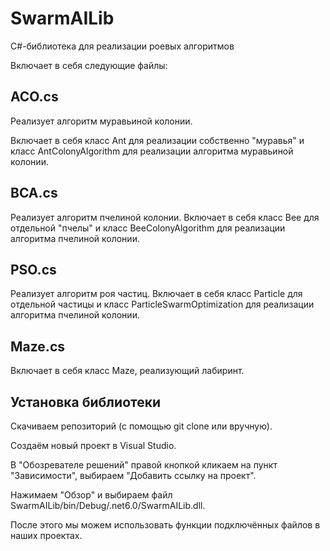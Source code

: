 # SwarmAILib

C#-библиотека для реализации роевых алгоритмов

Включает в себя следующие файлы:

## ACO.cs 
Реализует алгоритм муравьиной колонии.

Включает в себя класс Ant для реализации собственно "муравья" и класс AntColonyAlgorithm для реализации алгоритма муравьиной колонии.


## BCA.cs

Реализует алгоритм пчелиной колонии. Включает в себя класс Bee для отдельной "пчелы" и класс BeeColonyAlgorithm для реализации алгоритма пчелиной колонии.

## PSO.cs 

Реализует алгоритм роя частиц. Включает в себя класс Particle для отдельной частицы и класс ParticleSwarmOptimization для реализации алгоритма пчелиной колонии.


## Maze.cs
Включает в себя класс Maze, реализующий лабиринт.

## Установка библиотеки

Скачиваем репозиторий (с помощью git clone или вручную).

Создаём новый проект в Visual Studio.

В "Обозревателе решений" правой кнопкой кликаем на пункт "Зависимости", выбираем "Добавить ссылку на проект".

Нажимаем "Обзор" и выбираем файл SwarmAILib/bin/Debug/.net6.0/SwarmAILib.dll.

После этого мы можем использовать функции подключённых файлов в наших проектах.



